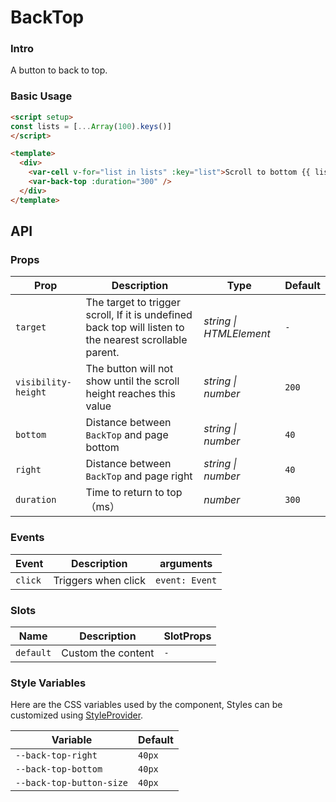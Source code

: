 # BackTop

### Intro

A button to back to top.

### Basic Usage

```html
<script setup>
const lists = [...Array(100).keys()]
</script>

<template>
  <div>
    <var-cell v-for="list in lists" :key="list">Scroll to bottom {{ list }}</var-cell>
    <var-back-top :duration="300" />
  </div>
</template>
```

## API

### Props

| Prop | Description                                                                                             | Type   | Default |
| ----- |---------------------------------------------------------------------------------------------------------|--------|-------|
| `target` | The target to trigger scroll, If it is undefined back top will listen to the nearest scrollable parent. | _string \| HTMLElement_     | `-` |
| `visibility-height` | The button will not show until the scroll height reaches this value                                     | _string \| number_ | `200` |
| `bottom`            | Distance between `BackTop` and page bottom                                                              | _string \| number_ | `40` |
| `right`            | Distance between `BackTop` and page right                                                               | _string \| number_ | `40` |
| `duration` | Time to return to top（ms）                                                                               | _number_ | `300` |

### Events

| Event | Description | arguments |
| ----- | -------------- | -------- |
| `click` | Triggers when click | `event: Event` |

### Slots

| Name | Description | SlotProps |
| ----- | -------------- | -------- |
| `default` | Custom the content | `-` |

### Style Variables
Here are the CSS variables used by the component, Styles can be customized using [StyleProvider](#/en-US/style-provider).

| Variable | Default |
| --- | --- |
| `--back-top-right` | `40px` |
| `--back-top-bottom` | `40px` |
| `--back-top-button-size` | `40px` |
